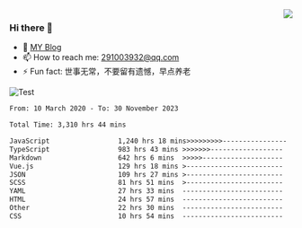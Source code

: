<img align='right' src='https://github-readme-stats.vercel.app/api?username=niaogege&show_icons=true&theme=radical'/>

### Hi there 👋

- 🌱 [MY Blog](https://bythewayer.com/)
- 📫 How to reach me: 291003932@qq.com
- ⚡ Fun fact:  世事无常，不要留有遗憾，早点养老

![Test](https://github-readme-stats.vercel.app/api/top-langs/?username=niaogege&layout=compact)

<!--START_SECTION:waka-->

```txt
From: 10 March 2020 - To: 30 November 2023

Total Time: 3,310 hrs 44 mins

JavaScript                 1,240 hrs 18 mins>>>>>>>>>----------------   37.46 %
TypeScript                 983 hrs 43 mins >>>>>>>------------------   29.71 %
Markdown                   642 hrs 6 mins  >>>>>--------------------   19.39 %
Vue.js                     129 hrs 18 mins >------------------------   03.91 %
JSON                       109 hrs 27 mins >------------------------   03.31 %
SCSS                       81 hrs 51 mins  >------------------------   02.47 %
YAML                       27 hrs 33 mins  -------------------------   00.83 %
HTML                       24 hrs 57 mins  -------------------------   00.75 %
Other                      22 hrs 30 mins  -------------------------   00.68 %
CSS                        10 hrs 54 mins  -------------------------   00.33 %
```

<!--END_SECTION:waka-->
